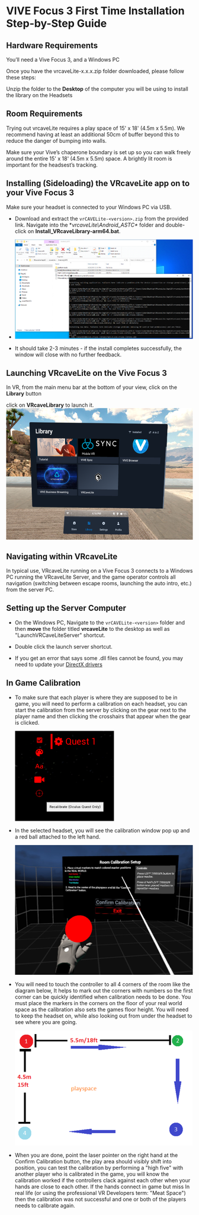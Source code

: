 # VIVE Focus 3 First Time Installation Step-by-Step Guide

<!-- # vrCAVE Lite Multiplayer Demo

[Video Walkthrough](https://www.youtube.com/watch?v=sjQW4b5ruuU&ab_channel=vrCAVEInc.) -->
 
## Hardware Requirements
You’ll need a Vive Focus 3, and a Windows PC 


Once you have the vrcaveLite-x.x.x.zip folder downloaded, please follow these steps:

Unzip the folder to the **Desktop** of the computer you will be using to install the library on the Headsets


## Room Requirements
Trying out vrcaveLite requires a play space of 15' x 18' (4.5m x 5.5m). We recommend having at least an additional 50cm of buffer beyond this to reduce the danger of bumping into walls.

Make sure your Vive’s chaperone boundary is set up so you can walk freely around the entire 15' x 18' (4.5m x 5.5m) space. A brightly lit room is important for the headsest’s tracking.


## Installing (Sideloading) the VRcaveLite app on to your Vive Focus 3

Make sure your headset is connected to your Windows PC via USB.

- Download and extract the `vrCAVELite-<version>.zip` from the provided link. Navigate into the **vrcaveLite\Android_ASTC\** folder and double-click on **Install_VRcaveLibrary-arm64.bat**. 

<!-- - The first time you sideload the software, you will need to put the headset on while plugged into the Windows PC Via USB and sellect **Allow** On the popup that appears. It should appear every time you connect via USB and try to install, but only needs to be allowed the first time. -->

-
	![](media/vrcaveLite/Sideload.png)

- It should take 2-3 minutes - if the install completes successfully, the window will close with no further feedback.

## Launching VRcaveLite on the Vive Focus 3

In VR, from the main menu bar at the bottom of your view, click on the **Library** button

click on **VRcaveLibrary** to launch it.
	![](media/vrcaveLite/VRcaveLiteonHTC.PNG)

	

## Navigating within VRcaveLite

In typical use, VRcaveLite running on a Vive Focus 3 connects to a Windows PC running the VRcaveLite Server, and the game operator controls all navigation (switching between escape rooms, launching the auto intro, etc.) from the server PC.


## Setting up the Server Computer

- On the Windows PC, Navigate to the `vrCAVELite-<version>` folder and then **move** the folder titled **vrcaveLite** to the desktop as well as "LaunchVRCaveLiteServer" shortcut.


- Double click the launch server shortcut. 

- If you get an error that says some .dll files cannot be found, you may need to update your [DirectX drivers](https://www.microsoft.com/en-us/download/details.aspx?id=35) 

## In Game Calibration

- To make sure that each player is where they are supposed to be in game, you will need to perform a calibration on each headset, you can start the calibration from the server by clicking on the gear next to the player name and then clicking the crosshairs that appear when the gear is clicked. 

	![](media/vrcaveLite/ServerPlayerOptions.png)
	
-  In the selected headset, you will see the calibration window pop up and a red ball attached to the left hand. 

	![](media/vrcaveLite/QuestCalibration.png)
	
- You will need to touch the controller to all 4 corners of the room like the diagram below, It helps to mark out the corners with numbers so the first corner can be quickly identified when calibration needs to be done. You must place the markers in the corners on the floor of your real world space as the calibration also sets the games floor height. You will need to keep the headset on, while also looking out from under the headset to see where you are going. 


	![](media/vrcaveLite/CalibrationPointswitharrow.png)
	
	
- When you are done, point the laser pointer on the right hand at the Confirm Calibration button, the play area should visibly shift into position, you can test the calibration by performing a "high five" with another player who is calibrated in the game, you will know the calibration worked if the controllers clack against each other when your hands are close to each other. If the hands connect in game but miss In real life (or using the professional VR Developers term: "Meat Space") then the calibration was not successful and one or both of the players needs to calibrate again. 


<!-- # Common Issues 

### headset not joining game
 1. Confirm the quest is connected to the correct wireless network. 
	![](media/vrcaveLite/WifiSettings.png)
 2. Check that the quest is trying to connect to the server. You should periodically see a message pop up in the upper lefthand corner of the HMD. If the are no messages, then
	![](media/vrcaveLite/serversearch.png)
 3. Close the VRCave Library application and start it up again. 


### Quest player is frozen in place in the game
 1. This usually happens because the quest lost tracking and a popup came up, This popup has a button on it and most peoples first reaction is to press the button. unfortunately, the button turns off tracking.
 2. Minimize the vrcave librabry by holding the oculus button and find press the tracking mode button. re-establish roomscale tracking. 
 
 
### Quest is not finding its guardian boundries
 1. This happens sometimes on startup, the quest does not recognize the room for whatever reason. put on the headset and look around the room slowly. eventually the guardian bounds will be found.
 2. If the guardian bounds do not recover, then you can ethier restart the Quest headset, or begin the process of redrawing new guardian bounds. 
 
### Players Not Connecting at all
1. The most common occurance of this is version missmatch, the server computer and client are running different versions of the game. Reinstalling vrcaveLite from the android folder in the server computers vrcaveLite folder should do the trick

2. Check the wifi network for both server and Quest headset. they both need to be on the same network.

	
3. Check the server computer's Windows Defender Firewall app permissions, if the **vrcaveLibrary.exe** is not allowed to use your network, then it cannot host a game. 

	- In the windows search bar, type *"allow an app through windows firewall"* and select the option of the same title. Look for vrcavelibrary.exe in the list and make sure it has both public and private selected.
	
	- If it is not in the list, select *"allow another app"* and then navigate to the vrcave folder, open *windowsNoEditor* folder, and select **vrcavelibrary.exe**. Finally allow that newly added application to use public and private networks
	
	![](media/Libraryexe.png)

### Headset tracking is not Reliable


	1. If headsets constantly lose guardian bounds or players views are going blank with a message for lost tracking, then the room or it's surroundings may not be ideal for oculus Quest's inside out tracking. Below are a few best practices for setting up a playspace. 

  - [Ways to improve Tracking](vrcave_Lite_Tracking_Best_Practices.md)
  
  -->
